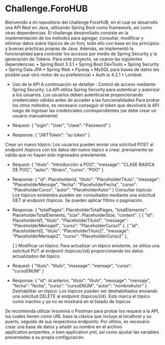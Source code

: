 # Challenge.ForoHUB
Bienvenido a mi repositorio del challenge ForoHUB, en el cual se desarrolló una API Rest en Java, utlilzando Spring Boot como framework, así como otras dependencias.
El challenge desarrollado consiste en la implementación de los métodos para agregar, consultar, modificar y eliminar datos sobre tópicos de un foro, todo ello con base en los principios y buenas prácticas propias de Java. Además, se implementó la funcionalidad para controlar los accesos por medio de Spring Security y la generación de Tokens.
Para este proyecto, se usaron las siguientes dependencias:
•	Spring Boot 3.3.1
•	Spring Boot DevTools
•	Spring Security
•	Spring Data JPA
•	Spring Web
•	Flyway 
•	MySQL para bases de datos (es posible usar otro motor de su preferencia)
•	Auth.io 4.2.1
•	Lombok

- Uso de la API
A continuación se detallan :
Control de acceso mediante Spring Security: La API utiliza Spring Security para autenticar y autorizar a los usuarios. Los usuarios deben autenticarse proporcionando credenciales válidas antes de acceder a las funcionalidades
Para probar los otros métodos, es necesario conseguir el token que devolverá la API luego de ingresar las credenciales correspondientes (se debe crear un usuario manualmente)
- Request:
{
	"login": "User",
	"clave": "Password"
}

- Response:
{
	"JWTToken": "su token"
}

Crear un nuevo tópico: Los usuarios pueden enviar una solicitud POST al endpoint /topicos con los datos del nuevo tópico a crear, previamente se valida que no hayan sido ingresados previamente.
- Request:
{
	"titulo": "Introducción a POO",
    "message": "CLASE BASICA DE POO.",
    "autor": "Alvaro",
    "curso": "POO"
}

- Response:
{
  "id": PlaceholderId,
  "titulo": "PlaceholderTitulo",
  "message": "PlaceholderMensaje",
  "fecha": "PlaceholderFecha",
  "curso": "PlaceholderCurso",
  "autor": "PlaceholderAutor"
}
Consultar tópicos: Los tópicos existentes pueden ser consultados mediante una solicitud GET al endpoint /topicos. Se pueden aplicar filtros o paginación.

- Response:
{
  "totalPages": PlaceholderTotalPages,
  "totalElements": PlaceholderTotalElements,
  "size": PlaceholderSize,
  "content": [
{
      "id": PlaceholderId1,
      "titulo": "PlaceholderTitulo1",
      "message": "PlaceholderMensaje1",
      "curso": "PlaceholderCurso1"
    },
    {
      "id": PlaceholderId2,
      "titulo": "PlaceholderTitulo2",
      "message": "PlaceholderMensaje2",
      "curso": "PlaceholderCurso2"
    },
    
  ]
}
Modificar un tópico: Para actualizar un tópico existente, se utiliza una solicitud PUT al endpoint /topicos/{id} proporcionando los datos actualizados del tópico.
- Request:
{
	"titulo": "titulo",
			"message": "mensaje",
			"curso": "cursoENUM"
}

- Response:
{
	"id": id anterior,
	"titulo": "titulo",
	"message": "mensaje",
	"fecha": "fecha",
	"curso": "cursoENUM",
	"autor": "nombreAutor"
}
Deshabilitar un tópico: Los tópicos pueden ser deshabilitados enviando una solicitud DELETE al endpoint /topicos/{id}. Esto marca el tópico como inactivo y ya no se mostrará en el listado de tópicos

Se recomienda utilizar Insomnia o Postman para probar los request a la API, los cuales tienen como URL base la clásica que incluye al localhost y su puerto, seguido de sus respectivos endpoints. Por último, es necesario crear una base de datos y añadir su nombre en el archivo application.properties, o bien application.yml, así como ajustar las variables presentadas a su propia configuración.
